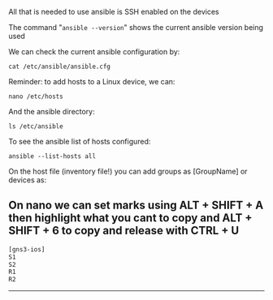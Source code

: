 All that is needed to use ansible is SSH enabled on the devices

The command "`ansible --version`" shows the current ansible version being used

We can check the current ansible configuration by:

`cat /etc/ansible/ansible.cfg`

Reminder: to add hosts to a Linux device, we can:

`nano /etc/hosts`

And the ansible directory:

`ls /etc/ansible`

To see the ansible list of hosts configured:

`ansible --list-hosts all`

On the host file (inventory file!) you can add groups as [GroupName] or devices as:

On nano we can set marks using ALT + SHIFT + A then highlight what you cant to copy and ALT + SHIFT + 6 to copy and release with CTRL + U
-------------------------------
```bash
[gns3-ios]
S1
S2
R1
R2
```
-------------------------------

